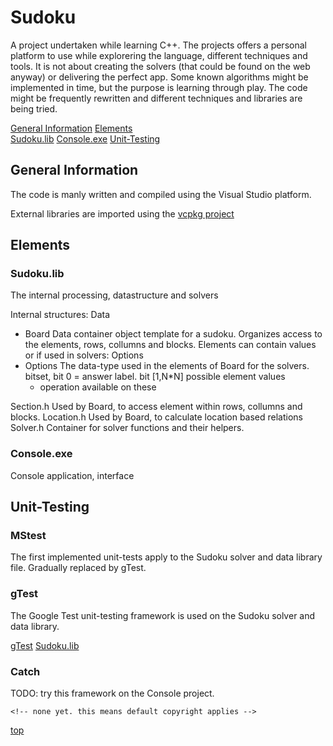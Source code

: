 <!----------------------------------------------------------------><a id="top"></a>
# Sudoku
<!---------------------------------------------------------------->
<!-- Description -->
A project undertaken while learning C++.
The projects offers a personal platform to use while explorering the language,
different techniques and tools.
It is not about creating the solvers (that could be found on the web anyway) or delivering the perfect app.
Some known algorithms might be implemented in time, but the purpose is learning through play.
The code might be frequently rewritten and different techniques and libraries are being tried.

<!-- TOC -->
[General Information](#general)
[Elements](#elements)  
	[Sudoku.lib](#sudoku.lib)
	[Console.exe](#console.exe)
	<!-- win_app -->
[Unit-Testing](#unit-testing)

<!----------------------------------------------------------------><a id="general"></a>
## General Information ##
<!---------------------------------------------------------------->
<!-- installation -->
<!-- usage -->
The code is manly written and compiled using the Visual Studio platform.

External libraries are imported using the [vcpkg project](https://github.com/Microsoft/vcpkg)


<!----------------------------------------------------------------><a id="elements"></a>
## Elements ##
<!---------------------------------------------------------------->

<!----------------------------------------------------------------><a id="sudoku.lib"></a>
### Sudoku.lib ###
<!---------------------------------------------------------------->
The internal processing, datastructure and solvers

Internal structures:
Data
- Board
	Data container object template for a sudoku.
	Organizes access to the elements, rows, collumns and blocks.
	Elements can contain values or if used in solvers: Options
- Options
	The data-type used in the elements of Board for the solvers.
	bitset, bit 0 = answer label. bit [1,N*N] possible element values
	- operation available on these



Section.h
	Used by Board, to access element within rows, collumns and blocks.
Location.h
	Used by Board, to calculate location based relations
Solver.h
	Container for solver functions and their helpers.


<!----------------------------------------------------------------><a id="console.exe"></a>
### Console.exe ###
<!---------------------------------------------------------------->
Console application, interface


<!----------------------------------------------------------------><a id="unit-testing"></a>
## Unit-Testing ##
<!---------------------------------------------------------------->
<!-- description -->

### MStest ###
The first implemented unit-tests apply to the Sudoku solver and data library file.
Gradually replaced by gTest.


### gTest ###
The Google Test unit-testing framework is used on the Sudoku solver and data library.

[gTest](https://github.com/google/googletest/)
[Sudoku.lib](../Sudoku/README.md)

### Catch ###
TODO: try this framework on the Console project.


<!-- Contributing -->
<!-- Credits -->
<!-- License -->
	<!-- none yet. this means default copyright applies -->

[top](#top)
